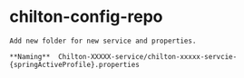 # chilton-config-repo

    Add new folder for new service and properties. 
    
    **Naming**  Chilton-XXXXX-service/chilton-xxxxx-servcie-{springActiveProfile}.properties

